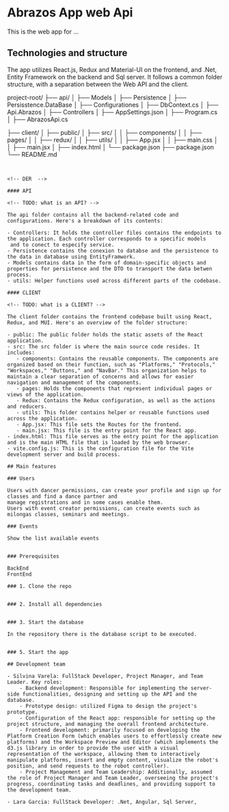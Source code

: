 # Abrazos App web Api

This is the web app for ...  

## Technologies and structure

The app utilizes React.js, Redux and Material-UI on the frontend, and .Net, Entity Framework on the backend and Sql server. 
It follows a common folder structure, with a separation between the Web API and the client. 

project-root/
  ├── api/
  │   ├── Models
  │   ├── Persistence
  │       ├── Persisstence.DataBase
  │           ├── Configurationes
  │           ├── DbContext.cs
  │   ├── Api.Abrazos
  │       ├── Controllers
  │       ├── AppSettings.json
  │       ├── Program.cs
  │       ├── AbrazosApi.cs

    
  ├── client/
  │   ├── public/
  │   ├── src/
  │   │   ├── components/
  │   │   ├── pages/
  │   │   ├── redux/
  │   │   ├── utils/
  │   │   ├── App.jsx
  │   │   ├── main.css
  │   │   ├── main.jsx
  │   ├── index.html
  │   └── package.json
  ├── package.json
  └── README.md
```


<!-- DER  -->

#### API

<!-- TODO: what is an API? -->

The api folder contains all the backend-related code and configurations. Here's a breakdown of its contents:

- Controllers: It holds the controller files contains the endpoints to the application. Each controller corresponds to a specific models
 and to conect to especify service.
- Persistence contains the conexion to databse and the persistence to the data in database using EntityFramwork.
- Models contains data in the form of domain-specific objects and properties for persistence and the DTO to transport the data betwen process.
- utils: Helper functions used across different parts of the codebase.

#### CLIENT

<!-- TODO: what is a CLIENT? -->

The client folder contains the frontend codebase built using React, Redux, and MUI. Here's an overview of the folder structure:

- public: The public folder holds the static assets of the React application.
- src: The src folder is where the main source code resides. It includes:
   - components: Contains the reusable components. The components are organized based on their function, such as "Platforms," "Protocols," "Workspaces," "Buttons," and "NavBar." This organization helps to maintain a clear separation of concerns and allows for easier navigation and management of the components.
   - pages: Holds the components that represent individual pages or views of the application.
   - Redux: Contains the Redux configuration, as well as the actions and reducers.
   - utils: This folder contains helper or reusable functions used across the application.
   - App.jsx: This file sets the Routes for the frontend.
   - main.jsx: This file is the entry point for the React app. 
- index.html: This file serves as the entry point for the application and is the main HTML file that is loaded by the web browser.
- vite.config.js: This is the configuration file for the Vite development server and build process. 

## Main features

### Users

Users with dancer permissions, can create your profile and sign up for classes and find a dance partner and
manage registrations and in some cases enable them.
Users with event creator permissions, can create events such as milongas classes, seminars and meetings.

### Events

Show the list available events


### Prerequisites

BackEnd
FrontEnd

### 1. Clone the repo


### 2. Install all dependencies 


### 3. Start the database

In the repository there is the database script to be executed.
 

### 5. Start the app

## Development team

- Silvina Varela: FullStack Developer, Project Manager, and Team Leader. Key roles: 
    - Backend development: Responsible for implementing the server-side functionalities, designing and setting up the API and the database.
    - Prototype design: utilized Figma to design the project's prototype.
    - Configuration of the React app: responsible for setting up the project structure, and managing the overall frontend architecture.
    - Frontend development: primarily focused on developing the Platform Creation Form (which enables users to effortlessly create new platforms) and the Workspace Preview and Editor (which implements the d3.js library in order to provide the user with a visual representation of the workspace, allowing them to interactively manipulate platforms, insert and empty content, visualize the robot's position, and send requests to the robot controller).
    - Project Management and Team Leadership: Additionally, assumed the role of Project Manager and Team Leader, overseeing the project's progress, coordinating tasks and deadlines, and providing support to the development team.

- Lara Garcia: FullStack Developer: .Net, Angular, Sql Server, 
    
